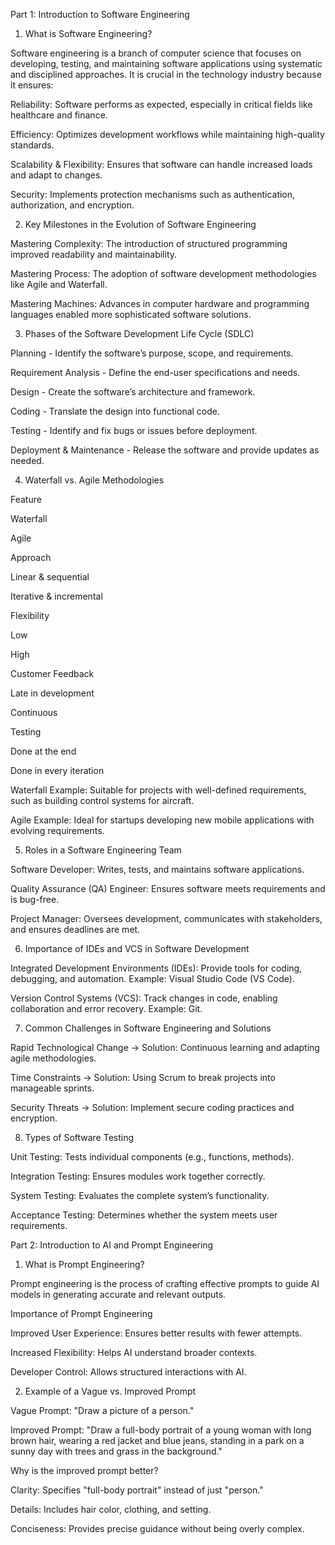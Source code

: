 Part 1: Introduction to Software Engineering

1. What is Software Engineering?

Software engineering is a branch of computer science that focuses on developing, testing, and maintaining software applications using systematic and disciplined approaches. It is crucial in the technology industry because it ensures:

Reliability: Software performs as expected, especially in critical fields like healthcare and finance.

Efficiency: Optimizes development workflows while maintaining high-quality standards.

Scalability & Flexibility: Ensures that software can handle increased loads and adapt to changes.

Security: Implements protection mechanisms such as authentication, authorization, and encryption.

2. Key Milestones in the Evolution of Software Engineering

Mastering Complexity: The introduction of structured programming improved readability and maintainability.

Mastering Process: The adoption of software development methodologies like Agile and Waterfall.

Mastering Machines: Advances in computer hardware and programming languages enabled more sophisticated software solutions.

3. Phases of the Software Development Life Cycle (SDLC)

Planning - Identify the software’s purpose, scope, and requirements.

Requirement Analysis - Define the end-user specifications and needs.

Design - Create the software’s architecture and framework.

Coding - Translate the design into functional code.

Testing - Identify and fix bugs or issues before deployment.

Deployment & Maintenance - Release the software and provide updates as needed.

4. Waterfall vs. Agile Methodologies

Feature

Waterfall

Agile

Approach

Linear & sequential

Iterative & incremental

Flexibility

Low

High

Customer Feedback

Late in development

Continuous

Testing

Done at the end

Done in every iteration

Waterfall Example: Suitable for projects with well-defined requirements, such as building control systems for aircraft.

Agile Example: Ideal for startups developing new mobile applications with evolving requirements.

5. Roles in a Software Engineering Team

Software Developer: Writes, tests, and maintains software applications.

Quality Assurance (QA) Engineer: Ensures software meets requirements and is bug-free.

Project Manager: Oversees development, communicates with stakeholders, and ensures deadlines are met.

6. Importance of IDEs and VCS in Software Development

Integrated Development Environments (IDEs): Provide tools for coding, debugging, and automation. Example: Visual Studio Code (VS Code).

Version Control Systems (VCS): Track changes in code, enabling collaboration and error recovery. Example: Git.

7. Common Challenges in Software Engineering and Solutions

Rapid Technological Change → Solution: Continuous learning and adapting agile methodologies.

Time Constraints → Solution: Using Scrum to break projects into manageable sprints.

Security Threats → Solution: Implement secure coding practices and encryption.

8. Types of Software Testing

Unit Testing: Tests individual components (e.g., functions, methods).

Integration Testing: Ensures modules work together correctly.

System Testing: Evaluates the complete system’s functionality.

Acceptance Testing: Determines whether the system meets user requirements.

Part 2: Introduction to AI and Prompt Engineering

1. What is Prompt Engineering?

Prompt engineering is the process of crafting effective prompts to guide AI models in generating accurate and relevant outputs.

Importance of Prompt Engineering

Improved User Experience: Ensures better results with fewer attempts.

Increased Flexibility: Helps AI understand broader contexts.

Developer Control: Allows structured interactions with AI.

2. Example of a Vague vs. Improved Prompt

Vague Prompt: "Draw a picture of a person."

Improved Prompt: "Draw a full-body portrait of a young woman with long brown hair, wearing a red jacket and blue jeans, standing in a park on a sunny day with trees and grass in the background."

Why is the improved prompt better?

Clarity: Specifies "full-body portrait" instead of just "person."

Details: Includes hair color, clothing, and setting.

Conciseness: Provides precise guidance without being overly complex.
